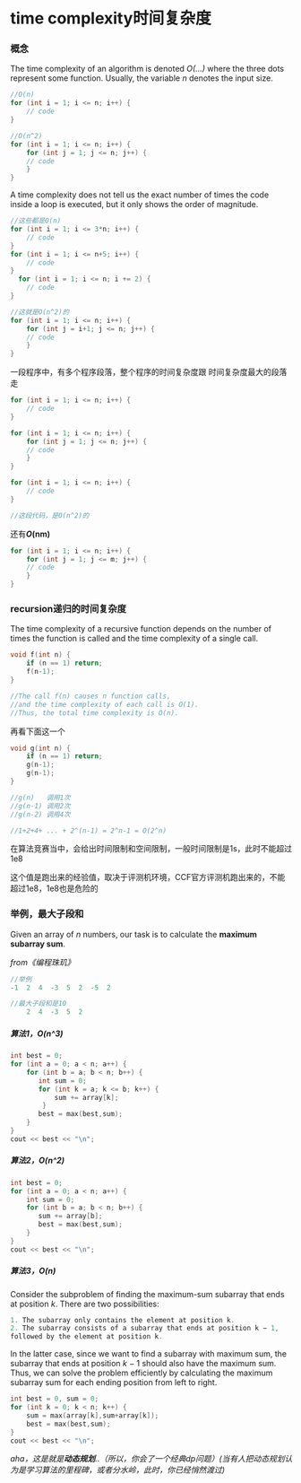 # time complexity时间复杂度

### 概念

The time complexity of an algorithm is denoted *O(...)* where the three dots represent some function. Usually, the variable *n* denotes the input size.

```cpp
//O(n)
for (int i = 1; i <= n; i++) {
    // code
}
```

```cpp
//O(n^2)
for (int i = 1; i <= n; i++) {
    for (int j = 1; j <= n; j++) {
	// code
	} 
}
```

A time complexity does not tell us the exact number of times the code inside a loop is executed, but it only shows the order of magnitude.

```cpp
//这些都是O(n)
for (int i = 1; i <= 3*n; i++) {
    // code
}
for (int i = 1; i <= n+5; i++) {
    // code
}
  for (int i = 1; i <= n; i += 2) {
    // code
}
```

```cpp
//这就是O(n^2)的
for (int i = 1; i <= n; i++) {
    for (int j = i+1; j <= n; j++) {
	// code
	} 
}
```

一段程序中，有多个程序段落，整个程序的时间复杂度跟 时间复杂度最大的段落走

```cpp
for (int i = 1; i <= n; i++) {
    // code
}

for (int i = 1; i <= n; i++) {
    for (int j = 1; j <= n; j++) {
	// code
	}
}

for (int i = 1; i <= n; i++) {
    // code
}

//这段代码，是O(n^2)的
```

还有***O*(nm)​**

```cpp
for (int i = 1; i <= n; i++) {
    for (int j = 1; j <= m; j++) {
	// code
	} 
}
```

### recursion递归的时间复杂度

The time complexity of a recursive function depends on the number of times the function is called and the time complexity of a single call.

```cpp
void f(int n) {
    if (n == 1) return;
    f(n-1);
}

//The call f(n) causes n function calls, 
//and the time complexity of each call is O(1).
//Thus, the total time complexity is O(n).
```

再看下面这一个

```cpp
void g(int n) {
    if (n == 1) return;
    g(n-1);
    g(n-1);
}

//g(n)   调用1次
//g(n-1) 调用2次
//g(n-2) 调用4次

//1+2+4+ ... + 2^(n-1) = 2^n-1 = O(2^n)
```



在算法竞赛当中，会给出时间限制和空间限制，一般时间限制是1s，此时不能超过1e8

这个值是跑出来的经验值，取决于评测机环境，CCF官方评测机跑出来的，不能超过1e8，1e8也是危险的



### 举例，最大子段和

Given an array of *n* numbers, our task is to calculate the **maximum subarray sum**.

*from《编程珠玑》*

```cpp
//举例
-1  2  4  -3  5  2  -5  2

//最大子段和是10
    2  4  -3  5  2
```

##### 算法1，*O(n^3)​*

```cpp
int best = 0;
for (int a = 0; a < n; a++) {
    for (int b = a; b < n; b++) {
       int sum = 0;
       for (int k = a; k <= b; k++) {
           sum += array[k];
		}
       best = max(best,sum);
    }
}
cout << best << "\n";
```

##### 算法2，*O(n^2)​*

```cpp
int best = 0;
for (int a = 0; a < n; a++) {
    int sum = 0;
    for (int b = a; b < n; b++) {
       sum += array[b];
       best = max(best,sum);
    }
}
cout << best << "\n";
```

##### 算法3，*O(n)​*

Consider the subproblem of finding the maximum-sum subarray that ends at position *k*. There are two possibilities:

```cpp
1. The subarray only contains the element at position k.
2. The subarray consists of a subarray that ends at position k − 1,
followed by the element at position k.
```

In the latter case, since we want to find a subarray with maximum sum, the subarray that ends at position *k* − 1 should also have the maximum sum. Thus, we can solve the problem efficiently by calculating the maximum subarray sum for each ending position from left to right.

```cpp
int best = 0, sum = 0;
for (int k = 0; k < n; k++) {
    sum = max(array[k],sum+array[k]);
    best = max(best,sum);
}
cout << best << "\n";
```



*aha，这是就是**动态规划**..（所以，你会了一个经典dp问题）(当有人把动态规划认为是学习算法的里程碑，或者分水岭，此时，你已经悄然渡过)*

